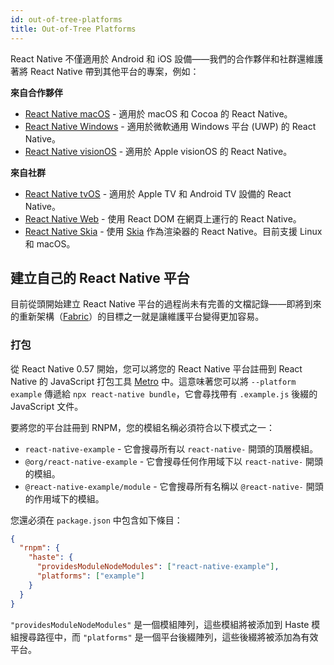```yaml
---
id: out-of-tree-platforms
title: Out-of-Tree Platforms
---
```


React Native 不僅適用於 Android 和 iOS 設備——我們的合作夥伴和社群還維護著將 React Native 帶到其他平台的專案，例如：

**來自合作夥伴**

- [React Native macOS](https://github.com/microsoft/react-native-macos) - 適用於 macOS 和 Cocoa 的 React Native。
- [React Native Windows](https://github.com/microsoft/react-native-windows) - 適用於微軟通用 Windows 平台 (UWP) 的 React Native。
- [React Native visionOS](https://github.com/callstack/react-native-visionos) - 適用於 Apple visionOS 的 React Native。

**來自社群**

- [React Native tvOS](https://github.com/react-native-tvos/react-native-tvos) - 適用於 Apple TV 和 Android TV 設備的 React Native。
- [React Native Web](https://github.com/necolas/react-native-web) - 使用 React DOM 在網頁上運行的 React Native。
- [React Native Skia](https://github.com/react-native-skia/react-native-skia) - 使用 [Skia](https://skia.org/) 作為渲染器的 React Native。目前支援 Linux 和 macOS。

## 建立自己的 React Native 平台

目前從頭開始建立 React Native 平台的過程尚未有完善的文檔記錄——即將到來的重新架構（[Fabric](/blog/2018/06/14/state-of-react-native-2018)）的目標之一就是讓維護平台變得更加容易。

### 打包

從 React Native 0.57 開始，您可以將您的 React Native 平台註冊到 React Native 的 JavaScript 打包工具 [Metro](https://metrobundler.dev/) 中。這意味著您可以將 `--platform example` 傳遞給 `npx react-native bundle`，它會尋找帶有 `.example.js` 後綴的 JavaScript 文件。

要將您的平台註冊到 RNPM，您的模組名稱必須符合以下模式之一：

- `react-native-example` - 它會搜尋所有以 `react-native-` 開頭的頂層模組。
- `@org/react-native-example` - 它會搜尋任何作用域下以 `react-native-` 開頭的模組。
- `@react-native-example/module` - 它會搜尋所有名稱以 `@react-native-` 開頭的作用域下的模組。

您還必須在 `package.json` 中包含如下條目：

```json
{
  "rnpm": {
    "haste": {
      "providesModuleNodeModules": ["react-native-example"],
      "platforms": ["example"]
    }
  }
}
```

`"providesModuleNodeModules"` 是一個模組陣列，這些模組將被添加到 Haste 模組搜尋路徑中，而 `"platforms"` 是一個平台後綴陣列，這些後綴將被添加為有效平台。